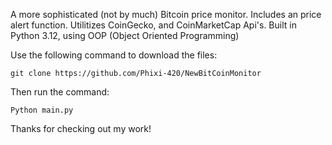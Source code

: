 A more sophisticated (not by much) Bitcoin price monitor. Includes an price alert function. Utilitizes CoinGecko, and CoinMarketCap Api's. Built in Python 3.12, using OOP (Object Oriented Programming)


Use the following command to download the files:
```
git clone https://github.com/Phixi-420/NewBitCoinMonitor
```

Then run the command:
```
Python main.py
```

Thanks for checking out my work! 
